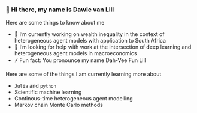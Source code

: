### 👋 Hi there, my name is Dawie van Lill 

Here are some things to know about me

- 🔭 I’m currently working on wealth inequality in the context of heterogeneous agent models with application to South Africa
- 🤔 I’m looking for help with work at the intersection of deep learning and heterogeneous agent models in macroeconomics
- ⚡ Fun fact: You pronounce my name Dah-Vee Fun Lill

Here are some of the things I am currently learning more about

- `Julia` and `python`
- Scientific machine learning
- Continous-time heterogeneous agent modelling
- Markov chain Monte Carlo methods

<!--
**DawievLill/DawievLill** is a ✨ _special_ ✨ repository because its `README.md` (this file) appears on your GitHub profile.
